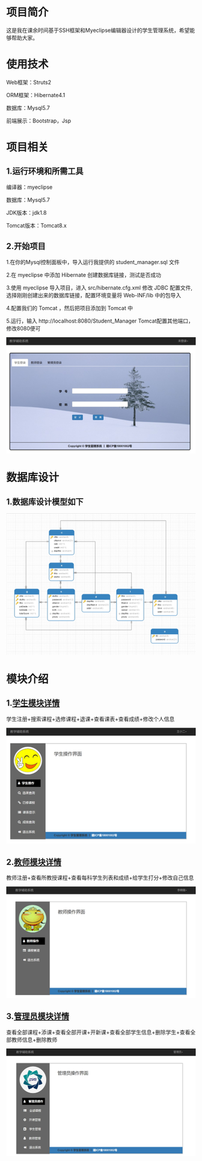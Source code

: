 # 项目简介

这是我在课余时间基于SSH框架和Myeclipse编辑器设计的学生管理系统，希望能够帮助大家。

# 使用技术

Web框架：Struts2

ORM框架：Hibernate4.1

数据库：Mysql5.7

前端展示：Bootstrap，Jsp

# 项目相关

## 1.运行环境和所需工具

编译器：myeclipse

数据库：Mysql5.7

JDK版本：jdk1.8

Tomcat版本：Tomcat8.x

## 2.开始项目

1.在你的Mysql控制面板中，导入运行我提供的 student_manager.sql 文件

2.在 myeclipse 中添加 Hibernate 创建数据库链接，测试是否成功

3.使用 myeclipse 导入项目，进入 src/hibernate.cfg.xml 修改 JDBC 配置文件,选择刚刚创建出来的数据库链接，配置环境变量将 Web-INF/lib 中的包导入

4.配置我们的 Tomcat ，然后把项目添加到 Tomcat 中

5.运行，输入 http://localhost:8080/Student_Manager Tomcat配置其他端口，修改8080便可

 ![](https://github.com/1123GY/Student_Manager/blob/master/Image/%E9%A6%96%E9%A1%B5.jpg)
 
 # 数据库设计

 ## 1.数据库设计模型如下

 ![](https://github.com/1123GY/Student_Manager/blob/master/Student_Manager/sql/%E6%95%B0%E6%8D%AE%E5%BA%93%E8%AE%BE%E8%AE%A1%E6%A8%A1%E5%9E%8B.jpg)

 # 模块介绍
 
 ## 1.[学生模块详情](https://github.com/1123GY/Student_Manager/blob/master/Student.md)
 
学生注册+搜索课程+选修课程+退课+查看课表+查看成绩+修改个人信息

![](https://github.com/1123GY/Student_Manager/blob/master/Image/%E5%AD%A6%E7%94%9F%E9%A6%96%E9%A1%B5.jpg)

 ## 2.[教师模块详情](https://github.com/1123GY/Student_Manager/blob/master/Teacher.md)
 
教师注册+查看所教授课程+查看每科学生列表和成绩+给学生打分+修改自己信息

![](https://github.com/1123GY/Student_Manager/blob/master/Image/%E6%95%99%E5%B8%88%E7%95%8C%E9%9D%A2.jpg)

 ## 3.[管理员模块详情](https://github.com/1123GY/Student_Manager/blob/master/Manager.md)
 
查看全部课程+添课+查看全部开课+开新课+查看全部学生信息+删除学生+查看全部教师信息+删除教师

![](https://github.com/1123GY/Student_Manager/blob/master/Image/%E7%AE%A1%E7%90%86%E5%91%98%E9%A1%B5%E9%9D%A2.jpg)
